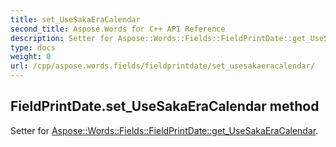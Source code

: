 ```yaml
---
title: set_UseSakaEraCalendar
second_title: Aspose.Words for C++ API Reference
description: Setter for Aspose::Words::Fields::FieldPrintDate::get_UseSakaEraCalendar. 
type: docs
weight: 0
url: /cpp/aspose.words.fields/fieldprintdate/set_usesakaeracalendar/
---
```

## FieldPrintDate.set_UseSakaEraCalendar method


Setter for [Aspose::Words::Fields::FieldPrintDate::get_UseSakaEraCalendar](./get_usesakaeracalendar/).


